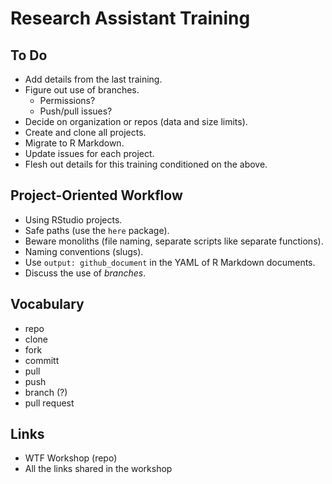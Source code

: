 Research Assistant Training
================

## To Do

  - Add details from the last training.
  - Figure out use of branches.
      - Permissions?
      - Push/pull issues?
  - Decide on organization or repos (data and size limits).
  - Create and clone all projects.
  - Migrate to R Markdown.
  - Update issues for each project.
  - Flesh out details for this training conditioned on the above.

## Project-Oriented Workflow

  - Using RStudio projects.
  - Safe paths (use the `here` package).
  - Beware monoliths (file naming, separate scripts like separate
    functions).
  - Naming conventions (slugs).
  - Use `output: github_document` in the YAML of R Markdown documents.
  - Discuss the use of *branches*.

## Vocabulary

  - repo
  - clone
  - fork
  - committ
  - pull
  - push
  - branch (?)
  - pull request

## Links

  - WTF Workshop (repo)
  - All the links shared in the workshop
